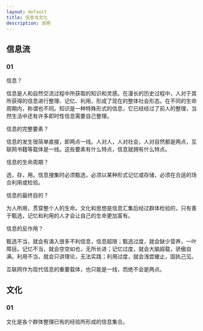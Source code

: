 ```yaml
---
layout: default
title: 信息与文化
description: 说明
---
```


## 信息流

### 01

信息？

信息是人和自然交流过程中所获取的知识和灵感。在漫长的历史过程中，人对于其所获得的信息进行整理、记忆、利用，形成了现在的整体社会形态。在不同的生命周期内，称谓也不同。知识是一种特殊形式的信息，它已经经过了前人的整理，当然生活中还有许多即时性信息需要自己整理。

信息的完整要素？

信息的发生很简单直接，即两点一线。人对人，人对社会，人对自然都是两点，互联网书籍等载体是一线。这些要素有什么特点，信息就拥有什么特点。

信息的生命周期？

选，存，用。信息搜集时必须甄选，必须以某种形式记忆或存储，必须在合适的场合利用或检验。

信息的最终目的？

为人所用，贯穿整个人的生命。文化和思想是信息汇集后经过群体检验的，只有善于甄选，记忆和利用的人才会让自己的生命更加富有。

信息的反作用？

甄选不当，就会有涌入很多不利信息，信息超限；甄选过度，就会缺少营养，一叶障目。记忆不当，就会空空如也，无所长进；记忆过度，就会大脑超载，骄傲自满。利用不当，就会只讲理论，无法实践；利用过度，就会浅尝辙止，固执己见。

互联网作为现代信息的重要载体，也只能是一线，而绝不会是两点。

## 文化

### 01

文化是各个群体整理已有的经验所形成的信息集合。

















